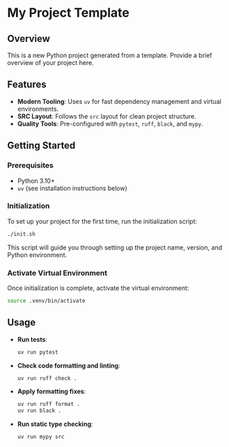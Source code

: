 # My Project Template

<!-- This README is a template. The init.sh script will update the title. -->
<!-- 这个 README 是一个模板。init.sh 脚本会更新标题。 -->

## Overview

This is a new Python project generated from a template. Provide a brief overview of your project here.

## Features

- **Modern Tooling**: Uses `uv` for fast dependency management and virtual environments.
- **SRC Layout**: Follows the `src` layout for clean project structure.
- **Quality Tools**: Pre-configured with `pytest`, `ruff`, `black`, and `mypy`.

## Getting Started

### Prerequisites

- Python 3.10+
- `uv` (see installation instructions below)

### Initialization

To set up your project for the first time, run the initialization script:

```bash
./init.sh
```

This script will guide you through setting up the project name, version, and Python environment.

### Activate Virtual Environment

Once initialization is complete, activate the virtual environment:

```bash
source .venv/bin/activate
```

## Usage

- **Run tests**:

  ```bash
  uv run pytest
  ```

- **Check code formatting and linting**:

  ```bash
  uv run ruff check .
  ```

- **Apply formatting fixes**:

  ```bash
  uv run ruff format .
  uv run black .
  ```

- **Run static type checking**:

  ```bash
  uv run mypy src
  ```
